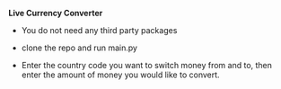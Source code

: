 
**Live Currency Converter**

* You do not need any third party packages

* clone the repo and run main.py

* Enter the country code you want to switch money from and to, then enter the amount of money you would like to convert. 
